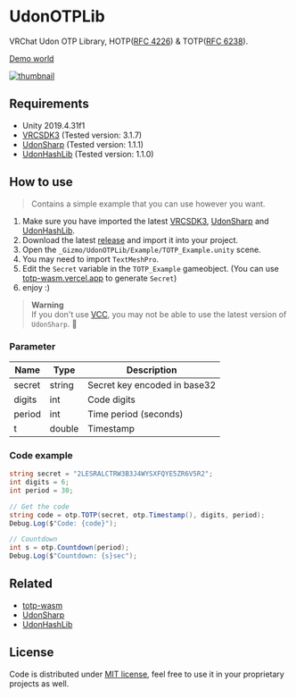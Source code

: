 # UdonOTPLib

VRChat Udon OTP Library, HOTP([RFC 4226](https://tools.ietf.org/html/rfc4226)) & TOTP([RFC 6238](https://tools.ietf.org/html/rfc6238)).

[Demo world](https://vrchat.com/home/launch?worldId=wrld_1590a2c1-7f17-40b7-a71c-b90b542a204c)

[![thumbnail](https://i.imgur.com/pPMESvY.jpg)](https://youtu.be/KfkS4VoFgxc)

## Requirements

- Unity 2019.4.31f1
- [VRCSDK3](https://vrchat.com/home/download) (Tested version: 3.1.7)
- [UdonSharp](https://github.com/MerlinVR/UdonSharp) (Tested version: 1.1.1)
- [UdonHashLib](https://github.com/Gorialis/vrchat-udon-hashlib) (Tested version: 1.1.0)

## How to use

> Contains a simple example that you can use however you want.

1. Make sure you have imported the latest [VRCSDK3](https://vrchat.com/home/download), [UdonSharp](https://github.com/MerlinVR/UdonSharp) and [UdonHashLib](https://github.com/Gorialis/vrchat-udon-hashlib).
2. Download the latest [release](https://github.com/GizmoOAO/UdonOTPLib/releases/latest) and import it into your project.
3. Open the `_Gizmo/UdonOTPLib/Example/TOTP_Example.unity` scene.
4. You may need to import `TextMeshPro`.
5. Edit the `Secret` variable in the `TOTP_Example` gameobject. (You can use [totp-wasm.vercel.app](https://totp-wasm.vercel.app) to generate `Secret`)
6. enjoy :)

> **Warning**  
> If you don't use [VCC](https://vcc.docs.vrchat.com/), you may not be able to use the latest version of `UdonSharp`. 🤡

### Parameter

| Name   | Type   | Description                  |
| ------ | ------ | ---------------------------- |
| secret | string | Secret key encoded in base32 |
| digits | int    | Code digits                  |
| period | int    | Time period (seconds)        |
| t      | double | Timestamp                    |

### Code example

```cs
string secret = "2LESRALCTRW3B3J4WYSXFQYE5ZR6V5R2";
int digits = 6;
int period = 30;

// Get the code
string code = otp.TOTP(secret, otp.Timestamp(), digits, period);
Debug.Log($"Code: {code}");

// Countdown
int s = otp.Countdown(period);
Debug.Log($"Countdown: {s}sec");
```

## Related

- [totp-wasm](https://github.com/GizmoOAO/totp-wasm)
- [UdonSharp](https://github.com/MerlinVR/UdonSharp)
- [UdonHashLib](https://github.com/Gorialis/vrchat-udon-hashlib)

## License

Code is distributed under [MIT license](./LICENSE), feel free to use it in your proprietary projects as well.
